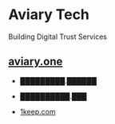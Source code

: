 # Aviary Tech

Building Digital Trust Services

## [aviary.one]()

* █████████.██████

* ██████████.███

* [1keep.com]()
